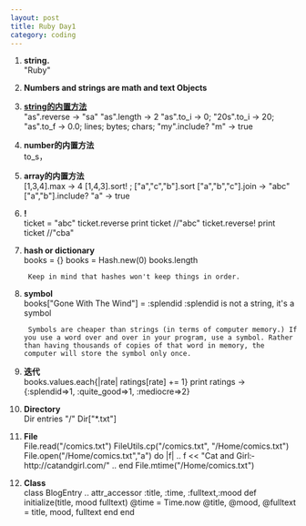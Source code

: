 ```yaml
---
layout: post
title: Ruby Day1
category: coding
---
```


1. **string.**   
	"Ruby"

2. **Numbers and strings are math and text Objects**

3. [**string的内置方法**](http://ruby-doc.org/core-2.0/String.html)   
	"as".reverse -> "sa"
	"as".length -> 2
	"as".to_i -> 0; "20s".to_i -> 20; 
	"as".to_f -> 0.0; 
	lines; 
	bytes; 
	chars;
	"my".include? "m" -> true

4. **number的内置方法**   
	to_s，

5. **array的内置方法**   
	[1,3,4].max -> 4
	[1,4,3].sort! ; ["a","c","b"].sort
	["a","b","c"].join -> "abc"
	["a","b"].include? "a" -> true

6. **!**   
  ticket = "abc"
  ticket.reverse
  print ticket //"abc"
  ticket.reverse!
  print ticket //"cba"

7. **hash or dictionary**   
  books = {}
  books = Hash.new(0)
  books.length
		
		Keep in mind that hashes won't keep things in order. 

8. **symbol**   
  books["Gone With The Wind"] = :splendid
  :splendid is not a string, it's a symbol
	
		Symbols are cheaper than strings (in terms of computer memory.) If you use a word over and over in your program, use a symbol. Rather than having thousands of copies of that word in memory, the computer will store the symbol only once.

9. **迭代**   
  books.valu­es.each{|r­ate| ratin­gs[rate] += 1}
  print ratings ->  {:splendid=>1, :quite_good=>1, :mediocre=>2}

10. **Directory**   
  Dir entries "/"
  Dir["*.txt"]

11.  **File**   
	File.­read("/com­ics.txt")
	FileUtils.­cp("/comic­s.txt", "/Hom­e/comics.t­xt")
	File.open(­"/Home/com­ics.txt","­a") do |f|
	.. f << "Cat and Girl:­ http:­//catandgi­rl.com/"
	.. end
	File.mtime­("/Home/co­mics.txt")­

12. **Class**   
	class BlogE­ntry
	.. attr_acces­sor :titl­e, :time­, :full­text,:mood­
	        def initialize(title, mood fulltext)
	           @time = Time.now
	           @title, @mood, @fulltext = title, mood, fulltext
	        end
	end